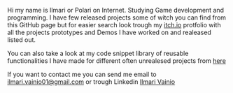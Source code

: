 Hi my name is Ilmari or Polari on Internet. Studying Game development and programming. 
I have few released projects some of witch you can find from this GitHub page but for easier search look trough my 
[itch.io](https://polari0.itch.io/) protfolio with all the projects prototypes and Demos I have worked on and realeased listed out. 

You can also take a look at my code snippet library of reusable functionalities I have made for different often unrealesed projects from [here](https://github.com/polari0/Portfolio)

If  you want to contact me you can send me email to 
ilmari.vainio01@gmail.com
or trough Linkedin 
[Ilmari Vainio](https://www.linkedin.com/in/ilmari-vainio-44494521a/)


<!---
polari0/polari0 is a ✨ special ✨ repository because its `README.md` (this file) appears on your GitHub profile.
You can click the Preview link to take a look at your changes.
--->
